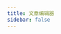 ```yaml
---
title: 文章编辑器
sidebar: false
---
```


<script setup>
import { ref, onMounted } from 'vue'
import { useData } from 'vitepress'

const title = ref('')
const content = ref('')
const tags = ref('')
const description = ref('')
const githubToken = ref('')
const isLoggedIn = ref(false)
const showEditor = ref(false)

const { site } = useData()

onMounted(() => {
  // 检查本地存储中的 token
  const token = localStorage.getItem('github_token')
  if (token) {
    githubToken.value = token
    isLoggedIn.value = true
  }
  showEditor.value = true
})

async function handleLogin() {
  // GitHub OAuth 登录
  const clientId = 'Ov23liRHUKlP6b6PhVoC'
  // 使用 Cloudflare Worker 处理 OAuth
  const workerUrl = 'https://blog-oauth.a1634358912.workers.dev'
  const redirectUri = `${workerUrl}/oauth/callback`
  const scope = 'repo'
  
  window.location.href = `https://github.com/login/oauth/authorize?client_id=${clientId}&redirect_uri=${redirectUri}&scope=${scope}`
}

async function handlePublish() {
  if (!isLoggedIn.value) {
    alert('请先登录')
    return
  }

  try {
    const date = new Date().toISOString().split('T')[0]
    const fileName = title.value.toLowerCase().replace(/\s+/g, '-') + '.md'
    
    const fileContent = `---
title: ${title.value}
date: ${date}
description: ${description.value}
tags: [${tags.value.split(',').map(tag => `'${tag.trim()}'`).join(', ')}]
---

${content.value}
`
    
    // 使用 GitHub API 创建文件
    const response = await fetch(`https://api.github.com/repos/helpfulcraft/my-blog/contents/docs/articles/${fileName}`, {
      method: 'PUT',
      headers: {
        'Authorization': `token ${githubToken.value}`,
        'Content-Type': 'application/json',
      },
      body: JSON.stringify({
        message: `feat: add new article - ${title.value}`,
        content: btoa(fileContent),
        branch: 'master'
      })
    })

    if (response.ok) {
      alert('文章发布成功！大约1-2分钟后可在网站上看到')
      // 清空表单
      title.value = ''
      content.value = ''
      tags.value = ''
      description.value = ''
    } else {
      throw new Error('发布失败')
    }
  } catch (error) {
    alert('发布失败：' + error.message)
  }
}

if (typeof window !== 'undefined') {
  const BlogEditor = defineAsyncComponent(() =>
    import('../.vitepress/theme/components/BlogEditor.vue')
  )
}
</script>

<ClientOnly>
  <Suspense>
    <template #default>
      <BlogEditor />
    </template>
    <template #fallback>
      <div class="loading">
        <p>加载中...</p>
      </div>
    </template>
  </Suspense>
</ClientOnly>

<style scoped>
.editor-container {
  max-width: 800px;
  margin: 0 auto;
  padding: 20px;
}

.login-section {
  text-align: center;
  padding: 40px 0;
}

.form-group {
  margin-bottom: 20px;
}

.form-group label {
  display: block;
  margin-bottom: 5px;
  font-weight: bold;
}

.form-input {
  width: 100%;
  padding: 8px;
  border: 1px solid #ddd;
  border-radius: 4px;
  font-size: 16px;
}

.form-textarea {
  width: 100%;
  padding: 8px;
  border: 1px solid #ddd;
  border-radius: 4px;
  font-size: 16px;
  font-family: monospace;
}

.login-button,
.publish-button {
  background-color: var(--vp-c-brand);
  color: white;
  border: none;
  padding: 10px 20px;
  border-radius: 4px;
  cursor: pointer;
  font-size: 16px;
}

.login-button:hover,
.publish-button:hover {
  background-color: var(--vp-c-brand-dark);
}

.loading {
  text-align: center;
  padding: 40px;
  font-size: 1.2em;
  color: #666;
}
</style>
